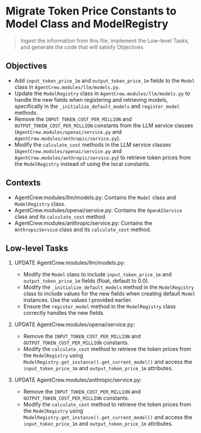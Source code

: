 # Migrate Token Price Constants to Model Class and ModelRegistry

> Ingest the information from this file, implement the Low-level Tasks, and generate the code that will satisfy Objectives

## Objectives
- Add `input_token_price_1m` and `output_token_price_1m` fields to the `Model` class in `AgentCrew.modules/llm/models.py`.
- Update the `ModelRegistry` class in `AgentCrew.modules/llm/models.py` to handle the new fields when registering and retrieving models, specifically in the `_initialize_default_models` and `register_model` methods.
- Remove the `INPUT_TOKEN_COST_PER_MILLION` and `OUTPUT_TOKEN_COST_PER_MILLION` constants from the LLM service classes (`AgentCrew.modules/openai/service.py` and `AgentCrew.modules/anthropic/service.py`).
- Modify the `calculate_cost` methods in the LLM service classes (`AgentCrew.modules/openai/service.py` and `AgentCrew.modules/anthropic/service.py`) to retrieve token prices from the `ModelRegistry` instead of using the local constants.

## Contexts
- AgentCrew.modules/llm/models.py: Contains the `Model` class and `ModelRegistry` class.
- AgentCrew.modules/openai/service.py: Contains the `OpenAIService` class and its `calculate_cost` method.
- AgentCrew.modules/anthropic/service.py: Contains the `AnthropicService` class and its `calculate_cost` method.

## Low-level Tasks
1. UPDATE AgentCrew.modules/llm/models.py:
   - Modify the `Model` class to include `input_token_price_1m` and `output_token_price_1m` fields (float, default to 0.0).
   - Modify the `_initialize_default_models` method in the `ModelRegistry` class to include values for the new fields when creating default `Model` instances. Use the values I provided earlier.
   - Ensure the `register_model` method in the `ModelRegistry` class correctly handles the new fields.

2. UPDATE AgentCrew.modules/openai/service.py:
   - Remove the `INPUT_TOKEN_COST_PER_MILLION` and `OUTPUT_TOKEN_COST_PER_MILLION` constants.
   - Modify the `calculate_cost` method to retrieve the token prices from the `ModelRegistry` using `ModelRegistry.get_instance().get_current_model()` and access the `input_token_price_1m` and `output_token_price_1m` attributes.

3. UPDATE AgentCrew.modules/anthropic/service.py:
   - Remove the `INPUT_TOKEN_COST_PER_MILLION` and `OUTPUT_TOKEN_COST_PER_MILLION` constants.
   - Modify the `calculate_cost` method to retrieve the token prices from the `ModelRegistry` using `ModelRegistry.get_instance().get_current_model()` and access the `input_token_price_1m` and `output_token_price_1m` attributes.
